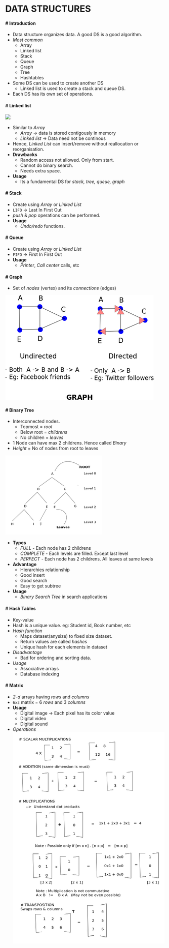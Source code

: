 # DATA STRUCTURES

#### # Introduction

- Data structure organizes data. A good DS is a good algorithm.
- *Most common*
    - Array
    - Linked list
    - Stack
    - Queue
    - Graph
    - Tree
    - Hashtables
- Some DS can be used to create another DS
    - Linked list is used to create a stack and queue DS.
- Each DS has its own set of operations.

#### # Linked list

![](https://miro.medium.com/max/919/1*1B4X5Jbe5LNXeZNWx2msyw.gif)

- Similar to *Array*
    - *Array* -> data is stored contigously in memory
    - *Linked list* -> Data need not be continous
- Hence, *Linked List* can insert/remove without reallocation or reorganisation.
- **Drawbacks**
    - Random access not allowed. Only from start.
    - Cannot do binary search.
    - Needs extra space.
- **Usage**
    - Its a fundamental DS for *stack, tree, queue, graph*


#### # Stack

- Create using *Array* or *Linked List*
- `LIFO` -> Last In First Out
- *push* & *pop* operations can be performed.
- **Usage**
    - *Undo/redo* functions.

#### # Queue

- Create using *Array* or *Linked List*
- `FIFO` -> First In First Out
- **Usage**
    - *Printer*, *Call center* calls, etc

#### # Graph
- Set of *nodes* (vertex) and its *connections* (edges)

![](/images/graph.png?raw=1)

#### # Binary Tree

- Interconnected nodes.
    - Topmost = *root*
    - Below root = *childrens*
    - No children = *leaves*
- 1 Node can have max 2 childrens. Hence called *Binary*
- *Height* = No of nodes from root to leaves

![](/images/tree3.png?raw=1)

- **Types**
    - *FULL* - Each node has 2 childrens
    - *COMPLETE* - Each levels are filled. Except last level
    - *PERFECT* - Each node has 2 childrens. All leaves at same levels
- **Advantage**
    - Hierarchies relationship
    - Good insert
    - Good search
    - Easy to get subtree
- **Usage**
    - *Binary Search Tree* in search applications

#### # Hash Tables

- Key-value 
- Hash is a unique value. eg: Student id, Book number, etc
- *Hash function*
    - Maps dataset(anysize) to fixed size dataset.
    - Return values are called *hashes*
    - Unique hash for each elements in dataset
- *Disadvantage* 
    - Bad for ordering and sorting data.
- *Usage* 
    - Associative arrays
    - Database indexing

#### # Matrix

- *2-d* arrays having *rows* and *columns*
- `6x3` matrix = 6 *rows* and 3 *columns*
- **Usage**
    - Digital image -> Each pixel has its color value
    - Digital video
    - Digital sound
- *Operations*
![](/images/matrix.png?raw=1)